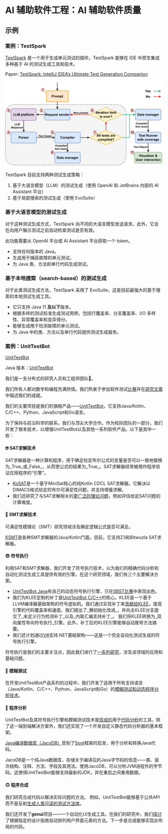 # AI 辅助软件工程：AI 辅助软件质量


## 示例

### 案例：TestSpark

[TestSpark](https://github.com/JetBrains-Research/TestSpark) 是一个用于生成单元测试的插件。TestSpark 能够在 IDE 中原生集成多种基于 AI 的测试生成工具和技术。

Paper: [TestSpark: IntelliJ IDEA’s Ultimate Test Generation Companion](https://arxiv.org/html/2401.06580v1)

![](images/llm-based-test-gen.png)

TestSpark 目前支持两种测试生成策略：

1. 基于大语言模型（LLM）的测试生成（使用 OpenAI 和 JetBrains 内部的 AI Assistant 平台）
2. 基于局部搜索的测试生成（使用 EvoSuite）

### 基于大语言模型的测试生成

对于这种测试生成方式，TestSpark 向不同的大语言模型发送请求。此外，它会在向用户展示测试之前自动检查测试是否有效。

此功能需要从 OpenAI 平台或 AI Assistant 平台获取一个 token。

- 支持任何版本的 Java。
- 生成用于捕获故障的单元测试。
- 为 Java 类、方法和单行代码生成测试。

### 基于本地搜索（search-based）的测试生成

对于此类测试生成方法，TestSpark 采用了 EvoSuite，这是目前最强大的基于搜索的本地测试生成工具。

- 它只支持 Java 11 **及以下**版本。
- 根据多样的测试标准生成测试用例，包括行覆盖率、分支覆盖率、I/O 多样性、异常覆盖率和变异得分。
- 能够生成用于检测故障的单元测试。
- 为 Java 中的类、方法以及单行代码提供测试生成服务。

### 案例：UnitTestBot

[UnitTestBot](https://github.com/UnitTestBot)

Java 版本：[UnitTestBot](https://github.com/UnitTestBot/UTBotJava)


我们是一支分布式的研究人员和工程师团队🙋‍。

我们所有人都对数学和编程充满热情。我们热衷于参加软件测试[比赛](https://ieeexplore.ieee.org/document/9810769)并在[研究文章](https://www.utbot.org/research)中描述我们的成就。

我们的主要项目是我们的旗舰产品——[UnitTestBot](https://www.utbot.org/)，它支持Java/Kotlin、C/C++、Python、JavaScript和Go语言。

为了保持与前沿科学的联系，我们与顶尖大学合作。作为校际团队的一部分，我们开发了根本技术，以增强UnitTestBot以及其他一系列软件产品。以下是其中一些：

#### 🤓 SAT求解技术

SAT求解器是一种计算机程序，用于确定给定布尔公式的变量是否可以一致地替换为_True_或_False_，从而使公式的结果为_True_。SAT求解器经常被用作程序验证应用程序的“引擎”。
- [KoSAT](https://github.com/UnitTestBot/kosat)是一个基于MiniSat核心的纯Kotlin CDCL SAT求解器。它解决以DIMACS格式给定的布尔可满足性问题，并支持增量求解。
- 我们还研究了与SAT求解相关的[更广泛的理论问题](https://www.utbot.org/research)，例如评估给定SAT问题的计算难度。

#### 🧐 SMT求解技术

可满足性模理论（SMT）研究领域涉及确定逻辑公式是否可满足。

[KSMT](https://github.com/UnitTestBot/ksmt)是各种SMT求解器的Java/Kotlin门面。目前，它支持Z3和Bitwuzla SAT求解器。

#### 😎 符号执行

利用SAT和SMT求解器，我们开发了符号执行技术，以为我们的精确代码分析和自动化测试生成工具提供有效的引擎。在这个研究领域，我们有三个主要解决方案。

- [UnitTestBot Java](https://github.com/UnitTestBot/UTBotJava)有自己的动态符号执行引擎，已在[SBST比赛](https://ieeexplore.ieee.org/document/9810769)中表现出色。
- 我们为KLEE定制的补丁是[UnitTestBot C/C++](https://github.com/UnitTestBot/UTBotCpp)的核心。KLEE是一个基于LLVM编译器基础架构的符号虚拟机。我们通过实现补丁来[贡献给KLEE](https://github.com/UnitTestBot/klee)，提高引擎的代码覆盖率和速度。我们提出了_懒初始化改进_，并向主KLEE分支提交了_未定义行为检测补丁_以及_内联汇编支持补丁_。
  我们将KLEE转换为_双向属性导向符号执行_引擎。此外，补丁后的KLEE引擎能够自动推导方法摘要。
- 我们还计划通过[V#](https://github.com/VSharp-team/VSharp)支持.NET基础架构——这是一个完全自动化测试生成的符号执行引擎。

符号执行是我们的主要关注点，因此我们进行了[一系列研究](https://www.utbot.org/research)，涉及该领域的应用和基础问题。

#### 🤪 模糊测试

在开发UnitTestBot产品系列的过程中，我们开发了适用于所有支持语言（Java/Kotlin、C/C++、Python、JavaScript和Go）的[模糊测试和动态程序分析技术](https://github.com/UnitTestBot/UTBotJava/tree/pelevin/UnitTestBot_Family_Fuzzer_Platform/utbot-fuzzers)。

#### 🙂 程序分析

UnitTestBot及其符号执行引擎和模糊测试技术是[现成的](https://github.com/UnitTestBot/UTBotJava/wiki/Static-code-analysis-with-UTBotJava-action)用于[代码分析](https://github.com/UnitTestBot/UTBotCpp/wiki/CodeAnalyzer)的工具。除了这一端到端解决方案外，我们还实现了一个开发自定义静态代码分析器的基本框架。

[Java编译数据库（JacoDB）](https://github.com/UnitTestBot/jacodb)受到了[Soot](https://github.com/soot-oss/soot)框架的启发，用于分析和转换Java代码。

JacoDB是一个纯Java数据库，存储关于编译后的Java字节码的信息——类、层次结构、注释、方法、字段及其用法。使用JacoDB，可以分析JVM进程外的字节码。这使得UnitTestBot能够支持最新的JDK，并在重启之间重用数据。

#### 🙃 程序合成

我们研究合成代码以解决实际问题的方法。
例如，UnitTestBot能够基于公共API而不是反射[生成人类可读的测试方法体](https://github.com/UnitTestBot/UTBotJava/pull/1030)。

我们还开发了**genui**项目——一个自动化UI生成工具。在我们的研究中，我们[探讨](https://icfp22.sigplan.org/details/minikanren-2022-papers/3/On-a-Declarative-Guideline-Directed-UI-Layout-Synthesis)了根据指定的设计指南自动排列用户界面元素的方法。下一步是合成能够实现此布局的代码。
